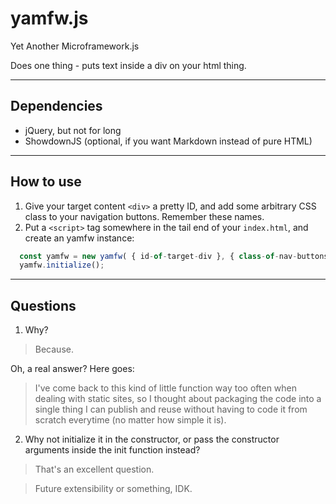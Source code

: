 # yamfw.js
Yet Another Microframework.js

Does one thing - puts text inside a div on your html thing.

---

## Dependencies

- jQuery, but not for long
- ShowdownJS (optional, if you want Markdown instead of pure HTML)

---

## How to use

1. Give your target content `<div>` a pretty ID, and add some arbitrary CSS class to your navigation buttons. Remember these names.
2. Put a `<script>` tag somewhere in the tail end of your `index.html`, and create an yamfw instance:

```javascript
  const yamfw = new yamfw( { id-of-target-div }, { class-of-nav-buttons }, { showdownjs converter });
  yamfw.initialize();
```
---

## Questions

1. Why?
> Because.

Oh, a real answer? Here goes:

> I've come back to this kind of little function way too often when dealing with static sites, so I thought about packaging the code into a single thing I can publish and reuse without having to code it from scratch everytime (no matter how simple it is).
2. Why not initialize it in the constructor, or pass the constructor arguments inside the init function instead?
> That's an excellent question.


> Future extensibility or something, IDK.
